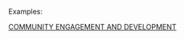 
Examples:

[COMMUNITY ENGAGEMENT AND DEVELOPMENT](https://commdev.org/userfiles/files/909_file_CED20061026173302.pdf)
